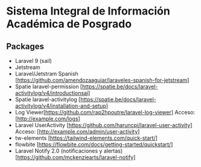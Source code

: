 # Sistema Integral de Información Académica de Posgrado

## Packages
* Laravel 9 (sail)
* Jetstream
* Laravel/Jetstram Spanish [https://github.com/amendozaaguiar/laraveles-spanish-for-jetstream]
* Spatie laravel-permission [https://spatie.be/docs/laravel-activitylog/v4/introductionsai]
* Spatie laravel-activitylog [https://spatie.be/docs/laravel-activitylog/v4/installation-and-setup]
* Log Viewer[https://github.com/rap2hpoutre/laravel-log-viewer]
    Acceso: [http://example.com/logs]
* Laravel UserActivity [https://github.com/haruncpi/laravel-user-activity]
    Acceso: [http://example.com/admin/user-activity]
* tw-elements [https://tailwind-elements.com/quick-start/]
* flowbite [https://flowbite.com/docs/getting-started/quickstart/]
* Laravel Notify 2.0 (notificaciones y alertas) [https://github.com/mckenziearts/laravel-notify]
